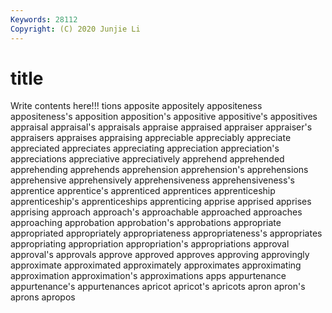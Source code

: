 ```yaml
---
Keywords: 28112
Copyright: (C) 2020 Junjie Li
---
```


# title

Write contents here!!!
tions 
apposite 
appositely 
appositeness 
appositeness's 
apposition 
apposition's
appositive 
appositive's 
appositives 
appraisal 
appraisal's 
appraisals 
appraise 
appraised 
appraiser 
appraiser's
appraisers 
appraises 
appraising 
appreciable 
appreciably 
appreciate 
appreciated 
appreciates 
appreciating 
appreciation
appreciation's 
appreciations 
appreciative 
appreciatively 
apprehend 
apprehended 
apprehending 
apprehends 
apprehension 
apprehension's
apprehensions 
apprehensive 
apprehensively 
apprehensiveness 
apprehensiveness's 
apprentice 
apprentice's 
apprenticed 
apprentices 
apprenticeship
apprenticeship's 
apprenticeships 
apprenticing 
apprise 
apprised 
apprises 
apprising 
approach 
approach's 
approachable
approached 
approaches 
approaching 
approbation 
approbation's 
approbations 
appropriate 
appropriated 
appropriately 
appropriateness
appropriateness's 
appropriates 
appropriating 
appropriation 
appropriation's 
appropriations 
approval 
approval's 
approvals 
approve
approved 
approves 
approving 
approvingly 
approximate 
approximated 
approximately 
approximates 
approximating 
approximation
approximation's 
approximations 
apps 
appurtenance 
appurtenance's 
appurtenances 
apricot 
apricot's 
apricots 
apron
apron's 
aprons 
apropos 
